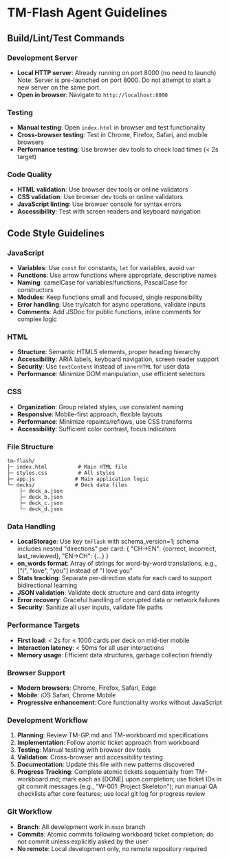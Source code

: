 # TM-Flash Agent Guidelines

## Build/Lint/Test Commands

### Development Server
- **Local HTTP server**: Already running on port 8000 (no need to launch) Note: Server is pre-launched on port 8000. Do not attempt to start a new server on the same port.
- **Open in browser**: Navigate to `http://localhost:8000`

### Testing
- **Manual testing**: Open `index.html` in browser and test functionality
- **Cross-browser testing**: Test in Chrome, Firefox, Safari, and mobile browsers
- **Performance testing**: Use browser dev tools to check load times (< 2s target)

### Code Quality
- **HTML validation**: Use browser dev tools or online validators
- **CSS validation**: Use browser dev tools or online validators
- **JavaScript linting**: Use browser console for syntax errors
- **Accessibility**: Test with screen readers and keyboard navigation

## Code Style Guidelines

### JavaScript
- **Variables**: Use `const` for constants, `let` for variables, avoid `var`
- **Functions**: Use arrow functions where appropriate, descriptive names
- **Naming**: camelCase for variables/functions, PascalCase for constructors
- **Modules**: Keep functions small and focused, single responsibility
- **Error handling**: Use try/catch for async operations, validate inputs
- **Comments**: Add JSDoc for public functions, inline comments for complex logic

### HTML
- **Structure**: Semantic HTML5 elements, proper heading hierarchy
- **Accessibility**: ARIA labels, keyboard navigation, screen reader support
- **Security**: Use `textContent` instead of `innerHTML` for user data
- **Performance**: Minimize DOM manipulation, use efficient selectors

### CSS
- **Organization**: Group related styles, use consistent naming
- **Responsive**: Mobile-first approach, flexible layouts
- **Performance**: Minimize repaints/reflows, use CSS transforms
- **Accessibility**: Sufficient color contrast, focus indicators

### File Structure
```
tm-flash/
├─ index.html          # Main HTML file
├─ styles.css          # All styles
├─ app.js             # Main application logic
└─ decks/             # Deck data files
    ├─ deck_a.json
    ├─ deck_b.json
    ├─ deck_c.json
    └─ deck_d.json
```

### Data Handling
- **LocalStorage**: Use key `tmFlash` with schema_version=1; schema includes nested "directions" per card: { "CH->EN": {correct, incorrect, last_reviewed}, "EN->CH": {...} }
- **en_words format**: Array of strings for word-by-word translations, e.g., ["I", "love", "you"] instead of "I love you"
- **Stats tracking**: Separate per-direction stats for each card to support bidirectional learning
- **JSON validation**: Validate deck structure and card data integrity
- **Error recovery**: Graceful handling of corrupted data or network failures
- **Security**: Sanitize all user inputs, validate file paths

### Performance Targets
- **First load**: < 2s for ≤ 1000 cards per deck on mid-tier mobile
- **Interaction latency**: < 50ms for all user interactions
- **Memory usage**: Efficient data structures, garbage collection friendly

### Browser Support
- **Modern browsers**: Chrome, Firefox, Safari, Edge
- **Mobile**: iOS Safari, Chrome Mobile
- **Progressive enhancement**: Core functionality works without JavaScript

### Development Workflow
1. **Planning**: Review TM-GP.md and TM-workboard.md specifications
2. **Implementation**: Follow atomic ticket approach from workboard
3. **Testing**: Manual testing with browser dev tools
4. **Validation**: Cross-browser and accessibility testing
5. **Documentation**: Update this file with new patterns discovered
6. **Progress Tracking**: Complete atomic tickets sequentially from TM-workboard.md; mark each as [DONE] upon completion; use ticket IDs in git commit messages (e.g., "W-001: Project Skeleton"); run manual QA checklists after core features; use local git log for progress review

### Git Workflow
- **Branch**: All development work in `main` branch
- **Commits**: Atomic commits following workboard ticket completion; do not commit unless explicitly asked by the user
- **No remote**: Local development only, no remote repository required
